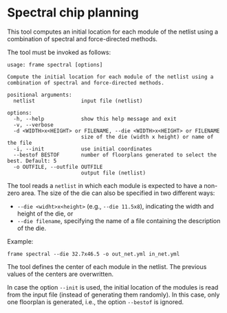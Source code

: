 # Spectral chip planning

This tool computes an initial location for each module of the netlist using a combination of spectral
and force-directed methods.

The tool must be invoked as follows:

```
usage: frame spectral [options]

Compute the initial location for each module of the netlist using a combination of spectral and force-directed methods.

positional arguments:
  netlist               input file (netlist)

options:
  -h, --help            show this help message and exit
  -v, --verbose
  -d <WIDTH>x<HEIGHT> or FILENAME, --die <WIDTH>x<HEIGHT> or FILENAME
                        size of the die (width x height) or name of the file
  -i, --init            use initial coordinates
  --bestof BESTOF       number of floorplans generated to select the best. Default: 5
  -o OUTFILE, --outfile OUTFILE
                        output file (netlist)
```

The tool reads a `netlist` in which each module is expected to have a non-zero area. The size of the die can also
be specified in two different ways:
* `--die <widht>x<height>` (e.g., `--die 11.5x8`), indicating the width and height of the die, or
* `--die filename`, specifying the name of a file containing the description of the die.

Example:
```
frame spectral --die 32.7x46.5 -o out_net.yml in_net.yml
```

The tool defines the center of each module in the netlist. The previous values of the centers are
overwritten.

In case the option `--init` is used, the initial location of the modules is read from the input file
(instead of generating them randomly). In this case, only one floorplan is generated, i.e., the
option `--bestof` is ignored.

